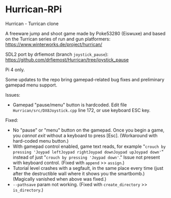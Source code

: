 # Hurrican-RPi
Hurrican - Turrican clone

A freeware jump and shoot game made by Poke53280 (Eiswuxe) and based on the Turrican series of run and gun platformers: https://www.winterworks.de/project/hurrican/

SDL2 port by drfiemost (branch `joystick_pause`): https://github.com/drfiemost/Hurrican/tree/joystick_pause

Pi 4 only.

Some updates to the repo bring gamepad-related bug fixes and preliminary gamepad menu support.

Issues:
- Gamepad "pause/menu" button is hardcoded. Edit file `Hurrican/src/DX8Joystick.cpp` line 172, or use keyboard ESC key.

Fixed:
- No "pause" or "menu" button on the gamepad. Once you begin a game, you *cannot exit* without a keyboard to press [Esc]. (Workaround with hard-coded menu button.)
- With gamepad control enabled, game text reads, for example "`crouch by pressing 'Joypad leftJoypad rightJoypad downJoypad upJoypad down'`" instead of just "`crouch by pressing 'Joypad down'`." Issue not present with keyboard control. (Fixed with `append` >> `assign`.)
- Tutorial level crashes with a segfault, in the same place every time (just after the destructible wall where it shows you the smartbomb.) (Magically vanished when above was fixed.)
- `--pathsave` param not working. (Fixed with `create_directory` >> `is_directory`.)
